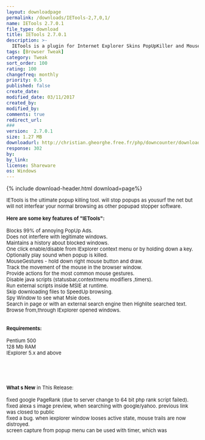 ```yaml
---
layout: downloadpage
permalink: /downloads/IETools-2,7,0,1/
name: IETools 2.7.0.1
file_type: download
title: IETools 2.7.0.1
description: >-
  IETools is a plugin for Internet Explorer Skins PopUpKiller and MouseGestures
tags: [Browser Tweak]
category: Tweak
sort_order: 100
rating: 100
changefreq: monthly
priority: 0.5
published: false
create_date:
modified_date: 03/11/2017
created_by:
modified_by:
comments: true
redirect_url:
###
version:  2.7.0.1
size: 1.27 MB
downloadurl: http://christian.gheorghe.free.fr/php/downcounter/download.php?get=IETools
response: 302
by:
by_link:
license: Shareware
os: Windows
---
```


{% include download-header.html download=page%}

<p style="fix-download-text !important">
<p><font size="2"><p>IETools is the ultimate popup killing tool. will stop popups as yousurf the net but will not interfear your normal browsing as other popupad stopper software.<br />
<br />
<span><strong>Here are some key features of "IETools":</strong></span><br />
<br />
Blocks 99% of annoying PopUp Ads. <br />
Does not interfere with legitimate windows. <br />
Maintains a history about blocked windows. <br />
One click enable/disable from IExplorer context menu or by holding down a key. <br />
Optionally play sound when popup is killed. <br />
MouseGestures - hold down right mouse button and draw.<br />
Track the movement of the mouse in the browser window. <br />
Provide actions for the most common mouse gestures. <br />
Disable java scripts (statusbar,contextmenu modifiers ,timers). <br />
Run external scripts inside MSIE at runtime. <br />
Skip downloading files to SpeedUp browsing. <br />
Spy Window to see what Msie does. <br />
Search in page or with an external search engine then Highlite searched text. <br />
Browse from,through IExplorer opened windows. <br />
<br />
<br />
<span><strong>Requirements:</strong></span><br />
<br />
Pentium 500<br />
128 Mb RAM<br />
IExplorer 5.x and above</p>
<!-- google_ad_section_end -->
<p>&#160;</p>
<div class="celltext_big"><br />
<br />
<strong>What s New</strong> in This Release:<br />
<br />
fixed google PageRank (due to server change to 64 bit php rank script failed).<br />
fixed alexa s image preview, when searching with google/yahoo. previous link was closed to public<br />
fixed a bug. when iexplorer window looses active state, mouse trails are now distroyed.<br />
screen capture from popup menu can be used with timer, which was</div></p></p>
